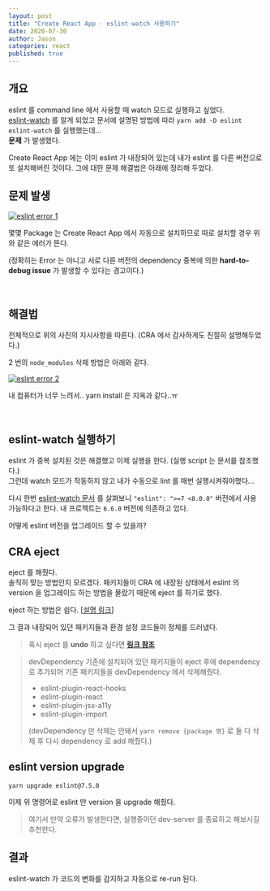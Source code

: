 ```yaml
---
layout: post
title: "Create React App - eslint-watch 사용하기"
date: 2020-07-30
author: Jason
categories: react
published: true
---
```


## 개요

eslint 를 command line 에서 사용할 때 watch 모드로 실행하고 싶었다.  
[eslint-watch](https://www.npmjs.com/package/eslint-watch) 를 알게 되었고
문서에 설명된 방법에 따라 `yarn add -D eslint eslint-watch` 를 실행했는데...  
**문제** 가 발생했다.

Create React App 에는 이미 eslint 가 내장되어 있는데 내가 eslint 를 다른 버전으로 또 설치해버린 것이다. 그에 대한 문제 해결법은 아래에 정리해 두었다.

## 문제 발생

<a href="https://user-images.githubusercontent.com/52827441/88914505-aea57980-d29d-11ea-8c7d-4682b4f4f67c.png" data-lightbox="eslint error 1" data-title="eslint error 1">
<img src="https://user-images.githubusercontent.com/52827441/88914505-aea57980-d29d-11ea-8c7d-4682b4f4f67c.png" alt="eslint error 1"/>
</a>

몇몇 Package 는 Create React App 에서 자동으로 설치하므로 따로 설치할 경우 위와 같은 에러가 뜬다.

(정확히는 Error 는 아니고 서로 다른 버전의 dependency 중복에 의한 **hard-to-debug issue** 가 발생할 수 있다는 경고이다.)

<br>

## 해결법

전체적으로 위의 사진의 지시사항을 따른다. (CRA 에서 감사하게도 친절히 설명해두었다.)

2 번의 `node_modules` 삭제 방법은 아래와 같다.

<a href="https://user-images.githubusercontent.com/52827441/88914997-7488a780-d29e-11ea-85e2-7cc6ea182b6f.png" data-lightbox="eslint error 2" data-title="eslint error 2">
<img src="https://user-images.githubusercontent.com/52827441/88914997-7488a780-d29e-11ea-85e2-7cc6ea182b6f.png" alt="eslint error 2"/>
</a>

내 컴퓨터가 너무 느려서.. yarn install 은 지옥과 같다..ㅠ

<br>

## eslint-watch 실행하기

eslint 가 중복 설치된 것은 해결했고 이제 실행을 한다. (실행 script 는 문서를 참조했다.)  
그런데 watch 모드가 작동하지 않고 내가 수동으로 lint 를 매번 실행시켜줘야했다...

다시 한번 [eslint-watch 문서](https://www.npmjs.com/package/eslint-watch#requirements) 를 살펴보니 `"eslint": ">=7 <8.0.0"` 버전에서 사용 가능하다고 한다. 내 프로젝트는 `6.6.0` 버전에 의존하고 있다.

어떻게 eslint 버전을 업그레이드 할 수 있을까?

## CRA eject

eject 를 해줬다.  
솔직히 맞는 방법인지 모르겠다. 패키지들이 CRA 에 내장된 상태에서 eslint 의 version 을 업그레이드 하는 방법을 몰랐기 때문에 eject 를 하기로 했다.

eject 하는 방법은 쉽다. [[설명 링크](https://helloinyong.tistory.com/174)]

그 결과 내장되어 있던 패키지들과 환경 설정 코드들이 정체를 드러냈다.

> 혹시 eject 를 **undo** 하고 싶다면 **[링크 참조](https://stackoverflow.com/questions/51454729/undo-npm-run-eject-in-react)**


> devDependency 기존에 설치되어 있던 패키지들이 eject 후에 dependency 로 추가되어 기존 패키지들을 devDependency 에서 삭제해줬다.
>
> - eslint-plugin-react-hooks
> - eslint-plugin-react
> - eslint-plugin-jsx-a11y
> - eslint-plugin-import
>
> (devDependency 만 삭제는 안돼서 `yarn remove {package 명}` 로 둘 다 삭제 후 다시 dependency 로 add 해줬다.)

## eslint version upgrade

```
yarn upgrade eslint@7.5.0
```

이제 위 명령어로 eslint 만 version 을 upgrade 해줬다.

> 여기서 만약 오류가 발생한다면, 실행중이던 dev-server 를 종료하고 해보시길 추천한다.

## 결과

eslint-watch 가 코드의 변화를 감지하고 자동으로 re-run 된다.
